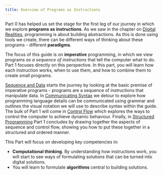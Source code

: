 ```yaml
---
title: Overview of Programs as Instructions
---
```


Part 0 has helped us set the stage for the first leg of our journey in which we explore **programs as instructions**. As we saw in the chapter on [Digital Realities](../part-0-getting-started/1-digital-realities/0-overview.md), programming is about building abstractions. As this is done using tools we create, there can be different ways of thinking about these programs - different **paradigms**.

The focus of this guide is on **imperative** programming, in which we view programs *as a sequence of instructions* that tell the computer what to do. Part 1 focuses directly on this perspective. In this part, you will learn how each instruction works, when to use them, and how to combine them to create small programs.

[Sequence and Data](./1-sequence-and-data/0-overview.md) starts the journey by looking at the basic premise of imperative programs - programs are a sequence of instructions that manipulate data. In [Communicating Syntax](./2-communicating-syntax/0-overview.md) we detour to explore how programming language details can be communicated using grammar and outlines the visual notation we will use to describe syntax within the guide. The bulk of Part 1 will come in [Control Flow](./3-control-flow/0-overview.md) which explores the ways to control the computer to achieve dynamic behaviour. Finally, in [Structured Programming](./4-structured-programming/0-overview.md) Part 1 concludes by drawing together the aspects of sequence and control flow, showing you how to put these together in a structured and ordered manner.

This Part will focus on developing key competencies in:

- **Computational thinking**. By understanding how instructions work, you will start to see ways of formulating solutions that can be turned into digital solutions.
- You will learn to formulate **algorithms** central to building solutions.
